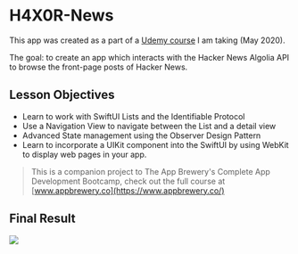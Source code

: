 #  H4X0R-News

This app was created as a part of a [Udemy course](https://www.udemy.com/share/101WsWAEMScldUQn8F/) I am taking (May 2020). 

The goal: to create an app which interacts with the Hacker News Algolia API to browse the front-page posts of Hacker News.

## Lesson Objectives

* Learn to work with SwiftUI Lists and the Identifiable Protocol
* Use a Navigation View to navigate between the List and a detail view
* Advanced State management using the Observer Design Pattern
* Learn to incorporate a UIKit component into the SwiftUI by using WebKit to display web pages in your app.
>This is a companion project to The App Brewery's Complete App Development Bootcamp, check out the full course at [www.appbrewery.co](https://www.appbrewery.co/)

## Final Result
![](H4X0RNewsDemo.gif)

